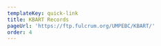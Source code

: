 ```yaml
---
templateKey: quick-link
title: KBART Records
pageUrl: 'https://ftp.fulcrum.org/UMPEBC/KBART/'
order: 4
---
```

